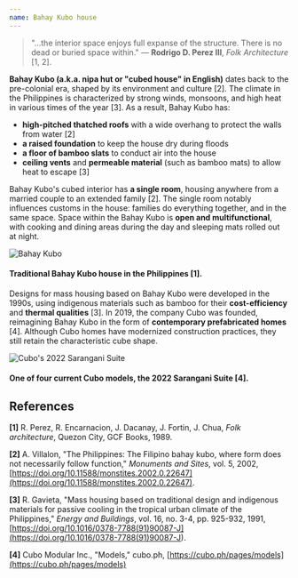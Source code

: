 ```yaml
---
name: Bahay Kubo house
---
```


> "...the interior space enjoys full expanse of the structure. There is no dead or buried space within." — **Rodrigo D. Perez III**, _Folk Architecture_ [1, 2].

**Bahay Kubo (a.k.a. nipa hut or "cubed house" in English)** dates back to the pre-colonial era, shaped by its environment and culture [2]. The climate in the Philippines is characterized by strong winds, monsoons, and high heat in various times of the year [3]. As a result, Bahay Kubo has:

- **high-pitched thatched roofs** with a wide overhang to protect the walls from water [2]
- **a raised foundation** to keep the house dry during floods
- **a floor of bamboo slats** to conduct air into the house
- **ceiling vents** and **permeable material** (such as bamboo mats) to allow heat to escape [3]

Bahay Kubo's cubed interior has **a single room**, housing anywhere from a married couple to an extended family [2]. The single room notably influences customs in the house: families do everything together, and in the same space. Space within the Bahay Kubo is **open and multifunctional**, with cooking and dining areas during the day and sleeping mats rolled out at night.

![Bahay Kubo](images/bahay-kubo.png)

#### Traditional Bahay Kubo house in the Philippines [1].

Designs for mass housing based on Bahay Kubo were developed in the 1990s, using indigenous materials such as bamboo for their **cost-efficiency** and **thermal qualities** [3]. In 2019, the company Cubo was founded, reimagining Bahay Kubo in the form of **contemporary prefabricated homes** [4]. Although Cubo homes have modernized construction practices, they still retain the characteristic cube shape.

![Cubo's 2022 Sarangani Suite](images/cubo-model.png)

#### One of four current Cubo models, the 2022 Sarangani Suite [4].

## References

**[1]** R. Perez, R. Encarnacion, J. Dacanay, J. Fortin, J. Chua, _Folk architecture_, Quezon City, GCF Books, 1989.

**[2]** A. Villalon, "The Philippines: The Filipino bahay kubo, where form does not necessarily follow function," _Monuments and Sites_, vol. 5, 2002, [https://doi.org/10.11588/monstites.2002.0.22647](https://doi.org/10.11588/monstites.2002.0.22647).

**[3]** R. Gavieta, "Mass housing based on traditional design and indigenous materials for passive cooling in the tropical urban climate of the Philippines," _Energy and Buildings_, vol. 16, no. 3-4, pp. 925-932, 1991, [https://doi.org/10.1016/0378-7788(91)90087-J](<https://doi.org/10.1016/0378-7788(91)90087-J>).

**[4]** Cubo Modular Inc., "Models," cubo.ph, [https://cubo.ph/pages/models](https://cubo.ph/pages/models)
